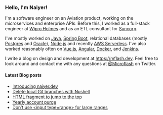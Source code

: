 ### Hello, I'm Naiyer!

I'm a software engineer on an Aviation product, working on the microservices and enterprise APIs. Before this, I worked as a full-stack engineer at [Wipro Holmes](https://www.wipro.com/holmes/) and as an ETL consultant for [Suncorp](https://www.suncorp.com.au/).

I've mostly worked on [Java](https://openjdk.java.net/), [Spring Boot](https://spring.io/projects/spring-boot), relational databases (mostly [Postgres](https://www.postgresql.org/) and [Oracle](https://www.oracle.com/database/)), [Node.js](https://nodejs.org/en/) and recently [AWS Serverless](https://aws.amazon.com/serverless/). I've also worked reasonably often on [Vue.js](https://vuejs.org/), [Angular](https://angular.io/), [Docker](https://www.docker.com/), and [Jenkins](https://www.jenkins.io/).

I write a blog on design and development at <https://mflash.dev>. Feel free to look around and contact me with any questions at [@Microflash](https://www.twitter.com/Microflash) on Twitter.

#### Latest Blog posts

<!-- BLOG-POST-LIST:START -->
- [Introducing naiyer.dev](/post/2023/02/02/introducing-naiyer-dev/)
- [Delete local Git branches with Nushell](/post/2023/01/02/delete-local-git-branches-with-nushell/)
- [HTML fragment to jump to the top](/post/2022/12/17/html-fragment-to-jump-to-the-top/)
- [Yearly account purge](/post/2022/12/04/yearly-account-purge/)
- [Don’t use &lt;input type=range&gt; for large ranges](/post/2022/11/22/dont-use-input-type-range-for-large-ranges/)
<!-- BLOG-POST-LIST:END -->
